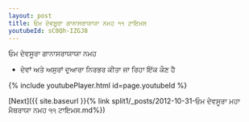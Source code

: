 ```yaml
---
layout: post
title: ਓਮ ਦੇਵਸੂਰਾ ਗਾਨਾਸਰਾਯਾਯਾ ਨਮਹ ੧੧ ਟਾਇਮਸ
youtubeId: sC0Qh-IZGJ8
---
```

 
 
 ਓਮ ਦੇਵਸੂਰਾ ਗਾਨਾਸਰਾਯਾਯਾ ਨਮਹ  
 
 -  ਦੇਵਾਂ ਅਤੇ ਅਸੁਰਾਂ ਦੁਆਰਾ ਨਿਰਭਰ ਕੀਤਾ ਜਾ ਰਿਹਾ ਇੱਕ ਕੌਣ ਹੈ 
 
  
 
  
 
 
 
 
 
 


{% include youtubePlayer.html id=page.youtubeId %}
 
[Next]({{ site.baseurl }}{% link  split1/_posts/2012-10-31-ਓਮ ਦੇਵਸੂਰਾ ਮਹਾ ਮੈਥਰਾਯਾ ਨਮਹ ੧੧ ਟਾਇਮਸ.md%})
 
